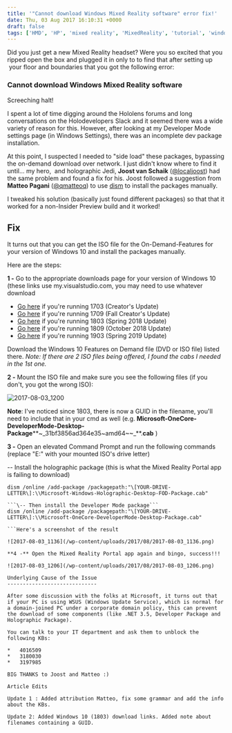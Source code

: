 ```yaml
---
title: '"Cannot download Windows Mixed Reality software" error fix!'
date: Thu, 03 Aug 2017 16:10:31 +0000
draft: false
tags: ['HMD', 'HP', 'mixed reality', 'MixedReality', 'tutorial', 'windows 10', 'Windows Holographic', 'windows10']
---
```


Did you just get a new Mixed Reality headset? Were you so excited that you ripped open the box and plugged it in only to to find that after setting up  your floor and boundaries that you got the following error:

### **Cannot download Windows Mixed Reality software**

Screeching halt!

I spent a lot of time digging around the Hololens forums and long conversations on the Holodevelopers Slack and it seemed there was a wide variety of reason for this. However, after looking at my Developer Mode settings page (in Windows Settings), there was an incomplete dev package installation.

At this point, I suspected I needed to "side load" these packages, bypassing the on-demand download over network. I just didn't know where to find it until... my hero,  and holographic Jedi, **Joost van Schaik** ([@localjoost](https://www.twitter.com/localjoost)) had the same problem and found a fix for his. Joost followed a suggestion from **Matteo Pagani** ([@qmatteoq](https://www.twitter.com/qmatteoq)) to use [dism](https://docs.microsoft.com/en-us/windows-hardware/manufacture/desktop/dism-image-management-command-line-options-s14) to install the packages manually.

I tweaked his solution (basically just found different packages) so that that it worked for a non-Insider Preview build and it worked!

Fix
---

It turns out that you can get the ISO file for the On-Demand-Features for your version of Windows 10 and install the packages manually.

Here are the steps:

**1 -** Go to the appropriate downloads page for your version of Windows 10 (these links use my.visualstudio.com, you may need to use whatever download

*   [Go here](https://my.visualstudio.com/Downloads?q=Windows%2010%20Features%20on%20Demand%20Version%201703) if you're running 1703 (Creator's Update)
*   [Go here](https://my.visualstudio.com/Downloads?q=Windows%2010%20Features%20on%20Demand%20Version%201709) if you're running 1709 (Fall Creator's Update)
*   [Go here](https://my.visualstudio.com/Downloads?q=Windows%2010%20Features%20on%20Demand%20Version%201803) if you're running 1803 (Spring 2018 Update)
*   [Go here](https://my.visualstudio.com/Downloads?q=Windows%2010%20Features%20on%20Demand,%20version%201809) if you're running 1809 (October 2018 Update)
*   [Go here](https://my.visualstudio.com/Downloads?q=Windows%2010%20Features%20on%20Demand%20%20version%201903) if you're running 1903 (Spring 2019 Update)

Download the Windows 10 Features on Demand file (DVD or ISO file) listed there. _Note: If there are 2 ISO files being offered, I found the cabs I needed in the 1st one._

**2 -** Mount the ISO file and make sure you see the following files (if you don't, you got the wrong ISO):

![2017-08-03_1200](/wp-content/uploads/2017/08/2017-08-03_1200.png)

**Note**: I've noticed since 1803, there is now a GUID in the filename, you'll need to include that in your cmd as well (e.g. **Microsoft-OneCore-DeveloperMode-Desktop-Package****~_31bf3856ad364e35~amd64~~_**.**cab** )

**3 -** Open an elevated Command Prompt and run the following commands (replace "E:" with your mounted ISO's drive letter)

\-- Install the holographic package (this is what the Mixed Reality Portal app is failing to download)

```
dism /online /add-package /packagepath:"\[YOUR-DRIVE-LETTER\]:\\Microsoft-Windows-Holographic-Desktop-FOD-Package.cab"

```\-- Then install the Developer Mode package```
dism /online /add-package /packagepath:"\[YOUR-DRIVE-LETTER\]:\\Microsoft-OneCore-DeveloperMode-Desktop-Package.cab"

```Here's a screenshot of the result

![2017-08-03_1136](/wp-content/uploads/2017/08/2017-08-03_1136.png)

**4 -** Open the Mixed Reality Portal app again and bingo, success!!!

![2017-08-03_1206](/wp-content/uploads/2017/08/2017-08-03_1206.png)

Underlying Cause of the Issue
-----------------------------

After some discussion with the folks at Microsoft, it turns out that if your PC is using WSUS (Windows Update Service), which is normal for a domain-joined PC under a corporate domain policy, this can prevent the download of some components (like .NET 3.5, Developer Package and Holographic Package).

You can talk to your IT department and ask them to unblock the following KBs:

*   4016509
*   3180030
*   3197985

BIG THANKS to Joost and Matteo :)

Article Edits

Update 1 : Added attribution Matteo, fix some grammar and add the info about the KBs.

Update 2: Added Windows 10 (1803) download links. Added note about filenames containing a GUID.